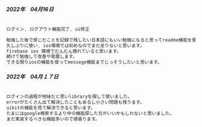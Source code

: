 ##### 2022年　04月16日

``` swift

ログイン, ログアウト機能完了, ui修正

勉強した後で感じだことを記録で残したい日本語にもいい勉強になると思ってreadme機能を使って見ました。
久しぶりに使い, ios環境では初めなのでまだ足りないと思います。
firebase ios 環境でだんだん慣れていると思います。
続けて勉強して改善や発展します。
できる限りiosの機能を使ってmessege機能までじっそうしたいと思います。
``` 

##### 2022年　04月１７日

``` swift

ログインの過程が地味だと思いlibraryを探して使いました。
errorがたくさん出て解決したこともあるし小さい問題も残ります。
uikitの機能を見て解決できると思います。
たまにはgoogle検索するより中の機能探した方がいいかもしれないと思いました。
まだ実装するべきな機能多いので頑張ります。
``` 
